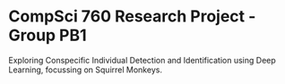 # CompSci 760 Research Project - Group PB1

Exploring Conspecific Individual Detection and Identification using Deep Learning, focussing on Squirrel Monkeys.
